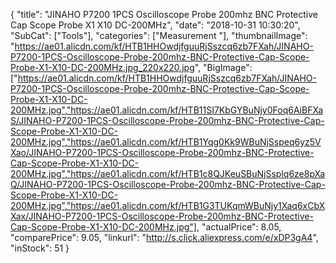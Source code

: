 {
	"title": "JINAHO P7200 1PCS Oscilloscope Probe 200mhz BNC Protective Cap Scope Probe X1 X10 DC-200MHz",
	"date": "2018-10-31 10:30:20",
	"SubCat": ["Tools"],
	"categories": ["Measurement "],
	"thumbnailImage": "https://ae01.alicdn.com/kf/HTB1HHOwdjfguuRjSszcq6zb7FXah/JINAHO-P7200-1PCS-Oscilloscope-Probe-200mhz-BNC-Protective-Cap-Scope-Probe-X1-X10-DC-200MHz.jpg_220x220.jpg",
	"BigImage": ["https://ae01.alicdn.com/kf/HTB1HHOwdjfguuRjSszcq6zb7FXah/JINAHO-P7200-1PCS-Oscilloscope-Probe-200mhz-BNC-Protective-Cap-Scope-Probe-X1-X10-DC-200MHz.jpg","https://ae01.alicdn.com/kf/HTB11SI7KbGYBuNjy0Foq6AiBFXaS/JINAHO-P7200-1PCS-Oscilloscope-Probe-200mhz-BNC-Protective-Cap-Scope-Probe-X1-X10-DC-200MHz.jpg","https://ae01.alicdn.com/kf/HTB1Yqg0Kk9WBuNjSspeq6yz5VXao/JINAHO-P7200-1PCS-Oscilloscope-Probe-200mhz-BNC-Protective-Cap-Scope-Probe-X1-X10-DC-200MHz.jpg","https://ae01.alicdn.com/kf/HTB1c8QJKeuSBuNjSsplq6ze8pXaQ/JINAHO-P7200-1PCS-Oscilloscope-Probe-200mhz-BNC-Protective-Cap-Scope-Probe-X1-X10-DC-200MHz.jpg","https://ae01.alicdn.com/kf/HTB1G3TUKqmWBuNjy1Xaq6xCbXXax/JINAHO-P7200-1PCS-Oscilloscope-Probe-200mhz-BNC-Protective-Cap-Scope-Probe-X1-X10-DC-200MHz.jpg"],
	"actualPrice": 8.05,
	"comparePrice": 9.05,
	"linkurl": "http://s.click.aliexpress.com/e/xDP3gA4",
	"inStock": 51
}
